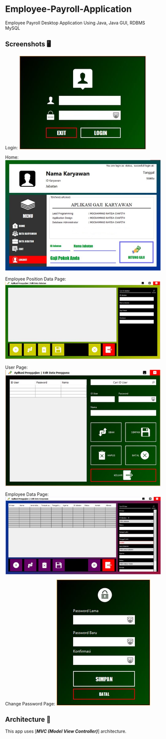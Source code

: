 # Employee-Payroll-Application
Employee Payroll Desktop Application Using Java, Java GUI, RDBMS MySQL

## Screenshots 🖥️ 
Login: 
![](https://github.com/Chafithafid30/Employee-Payroll-Application/blob/master/Gaji%20Pegawai%201.JPG)

Home: 
![](https://github.com/Chafithafid30/Employee-Payroll-Application/blob/master/Gaji%20Pegawai%202.JPG)

Employee Position Data Page:
![](https://github.com/Chafithafid30/Employee-Payroll-Application/blob/master/Gaji%20Pegawai%203.JPG)

User Page:
![](https://github.com/Chafithafid30/Employee-Payroll-Application/blob/master/Gaji%20Pegawai%204.JPG)

Employee Data Page:
![](https://github.com/Chafithafid30/Employee-Payroll-Application/blob/master/Gaji%20Pegawai%205.JPG)

Change Password Page:
![](https://github.com/Chafithafid30/Employee-Payroll-Application/blob/master/Gaji%20Pegawai%206.JPG)

## Architecture 🗼

This app uses [***MVC (Model View Controller)***] architecture.
